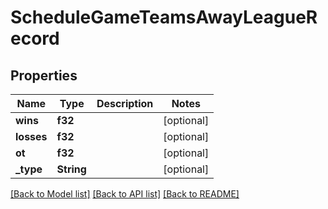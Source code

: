 # ScheduleGameTeamsAwayLeagueRecord

## Properties

Name | Type | Description | Notes
------------ | ------------- | ------------- | -------------
**wins** | **f32** |  | [optional] 
**losses** | **f32** |  | [optional] 
**ot** | **f32** |  | [optional] 
**_type** | **String** |  | [optional] 

[[Back to Model list]](../README.md#documentation-for-models) [[Back to API list]](../README.md#documentation-for-api-endpoints) [[Back to README]](../README.md)


